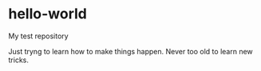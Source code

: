 # hello-world
My test repository 

Just tryng to learn how to make things happen. 
Never too old to learn new tricks. 
